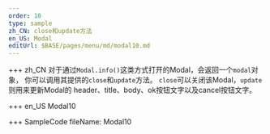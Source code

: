 ```yaml
--- 
order: 10
type: sample
zh_CN: close和update方法
en_US: Modal
editUrl: $BASE/pages/menu/md/modal10.md
---
```


+++ zh_CN
对于通过<Code>Modal.info()</Code>这类方式打开的Modal，会返回一个<Code>modal</Code>对象，
你可以调用其提供的<Code>close</Code>和<Code>update</Code>方法。
<Code>close</Code>可以关闭该Modal，<Code>update</Code>则用来更新Modal的
header、title、body、ok按钮文字以及cancel按钮文字。
     
       
+++ en_US
Modal10

+++ SampleCode
fileName: Modal10
